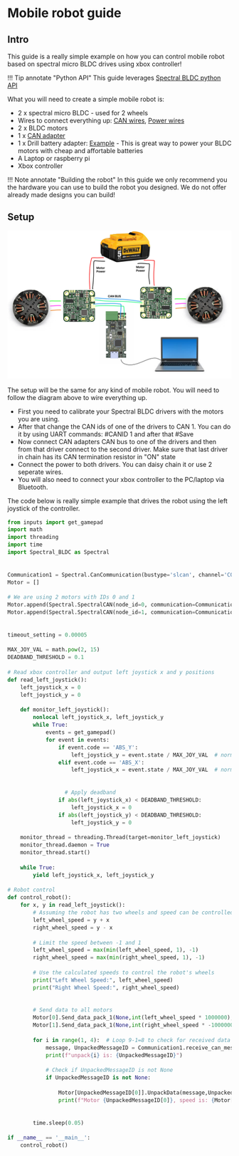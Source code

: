 # Mobile robot guide


## **Intro**
This guide is a really simple example on how you can control mobile robot based on spectral micro BLDC drives using xbox controller! <br />

!!! Tip annotate "Python API" 
    This guide leverages [Spectral BLDC python API](https://github.com/PCrnjak/Spectral-BLDC-Python/tree/main)

What you will need to create a simple mobile robot is:

* 2 x spectral micro BLDC - used for 2 wheels 
* Wires to connect everything up: [CAN wires](https://source-robotics.com/products/spectral-micro-can-cable), [Power wires](https://source-robotics.com/products/spectral-micro-power-cable)
* 2 x BLDC motors
* 1 x [CAN adapter](https://source-robotics.com/products/canvas-usb-to-can-adapter)
* 1 x Drill battery adapter: [Example](https://s.click.aliexpress.com/e/_DExmYtl) - This is great way to power your BLDC motors with cheap and affortable batteries
* A Laptop or raspberry pi
* Xbox controller

!!! Note annotate "Building the robot" 
    In this guide we only recommend you the hardware you can use to build the robot you designed. We do not offer already made designs you can build!

## **Setup**

![drawing](../assets/AMR_setup.PNG)


The setup will be the same for any kind of mobile robot. You will need to follow the  diagram above to wire everything up.

* First you need to calibrate your Spectral BLDC drivers with the motors you are using. 
* After that change the CAN ids of one of the drivers to CAN 1. You can do it by using UART commands: #CANID 1 and after that #Save
* Now connect CAN adapters CAN bus to one of the drivers and then from that driver connect to the second driver. Make sure that last driver in chain has its CAN termination resistor in "ON" state
* Connect the power to both drivers. You can daisy chain it or use 2 seperate wires.
* You will also need to connect your xbox controller to the PC/laptop via Bluetooth.

The code below is really simple example that drives the robot using the left joystick of the controller.


``` py title="Spectral_mobile_robot_xbox.py"
from inputs import get_gamepad
import math
import threading
import time
import Spectral_BLDC as Spectral


Communication1 = Spectral.CanCommunication(bustype='slcan', channel='COM3', bitrate=1000000)
Motor = []

# We are using 2 motors with IDs 0 and 1
Motor.append(Spectral.SpectralCAN(node_id=0, communication=Communication1))
Motor.append(Spectral.SpectralCAN(node_id=1, communication=Communication1))


timeout_setting = 0.00005

MAX_JOY_VAL = math.pow(2, 15)
DEADBAND_THRESHOLD = 0.1

# Read xbox controller and output left joystick x and y positions
def read_left_joystick():
    left_joystick_x = 0
    left_joystick_y = 0
    
    def monitor_left_joystick():
        nonlocal left_joystick_x, left_joystick_y
        while True:
            events = get_gamepad()
            for event in events:
                if event.code == 'ABS_Y':
                    left_joystick_y = event.state / MAX_JOY_VAL  # normalize between -1 and 1
                elif event.code == 'ABS_X':
                    left_joystick_x = event.state / MAX_JOY_VAL  # normalize between -1 and 1


                  # Apply deadband
                if abs(left_joystick_x) < DEADBAND_THRESHOLD:
                    left_joystick_x = 0
                if abs(left_joystick_y) < DEADBAND_THRESHOLD:
                    left_joystick_y = 0

    monitor_thread = threading.Thread(target=monitor_left_joystick)
    monitor_thread.daemon = True
    monitor_thread.start()

    while True:
        yield left_joystick_x, left_joystick_y

# Robot control 
def control_robot():
    for x, y in read_left_joystick():
        # Assuming the robot has two wheels and speed can be controlled independently
        left_wheel_speed = y + x
        right_wheel_speed = y - x
        
        # Limit the speed between -1 and 1
        left_wheel_speed = max(min(left_wheel_speed, 1), -1)
        right_wheel_speed = max(min(right_wheel_speed, 1), -1)
        
        # Use the calculated speeds to control the robot's wheels        
        print("Left Wheel Speed:", left_wheel_speed)
        print("Right Wheel Speed:", right_wheel_speed)


        # Send data to all motors
        Motor[0].Send_data_pack_1(None,int(left_wheel_speed * 1000000),0)
        Motor[1].Send_data_pack_1(None,int(right_wheel_speed * -1000000),0)

        for i in range(1, 4):  # Loop 9-1=8 to check for received data
            message, UnpackedMessageID = Communication1.receive_can_messages(timeout=timeout_setting)
            print(f"unpack{i} is: {UnpackedMessageID}")

            # Check if UnpackedMessageID is not None 
            if UnpackedMessageID is not None:
                
                Motor[UnpackedMessageID[0]].UnpackData(message,UnpackedMessageID)
                print(f"Motor {UnpackedMessageID[0]}, speed is: {Motor[UnpackedMessageID[0]].speed}")


        time.sleep(0.05)

if __name__ == '__main__':
    control_robot()

```